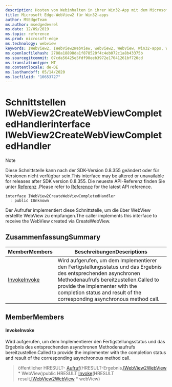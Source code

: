 ```yaml
---
description: Hosten von Webinhalten in ihrer Win32-App mit dem Microsoft Edge WebView2-Steuerelement
title: Microsoft Edge-WebView2 für Win32-apps
author: MSEdgeTeam
ms.author: msedgedevrel
ms.date: 12/09/2019
ms.topic: reference
ms.prod: microsoft-edge
ms.technology: webview
keywords: IWebView2, IWebView2WebView, webview2, WebView, Win32-apps, Win32, Edge
ms.openlocfilehash: 2788a18898da1f878520f4c4eb072c1a8b43375b
ms.sourcegitcommit: 07cda56425e5fdf90eeb3972e17041261bf720cd
ms.translationtype: MT
ms.contentlocale: de-DE
ms.lasthandoff: 05/14/2020
ms.locfileid: "10653727"
---
```

# <span data-ttu-id="dae2e-104">Schnittstellen IWebView2CreateWebViewCompletedHandler</span><span class="sxs-lookup"><span data-stu-id="dae2e-104">interface IWebView2CreateWebViewCompletedHandler</span></span> 

> [!NOTE]
> <span data-ttu-id="dae2e-105">Diese Schnittstelle kann nach der SDK-Version 0.8.355 geändert oder für Versionen nicht verfügbar sein.</span><span class="sxs-lookup"><span data-stu-id="dae2e-105">This interface may be altered or unavailable for releases after SDK version 0.8.355.</span></span> <span data-ttu-id="dae2e-106">Die neueste API-Referenz finden Sie unter [Referenz](../../../webview2-api-reference.md) .</span><span class="sxs-lookup"><span data-stu-id="dae2e-106">Please refer to [Reference](../../../webview2-api-reference.md) for the latest API reference.</span></span>

```
interface IWebView2CreateWebViewCompletedHandler
  : public IUnknown
```

<span data-ttu-id="dae2e-107">Der Aufrufer implementiert diese Schnittstelle, um die über WebView erstellte WebView zu empfangen.</span><span class="sxs-lookup"><span data-stu-id="dae2e-107">The caller implements this interface to receive the WebView created via CreateWebView.</span></span>

## <span data-ttu-id="dae2e-108">Zusammenfassung</span><span class="sxs-lookup"><span data-stu-id="dae2e-108">Summary</span></span>

 <span data-ttu-id="dae2e-109">Member</span><span class="sxs-lookup"><span data-stu-id="dae2e-109">Members</span></span>                        | <span data-ttu-id="dae2e-110">Beschreibungen</span><span class="sxs-lookup"><span data-stu-id="dae2e-110">Descriptions</span></span>
--------------------------------|---------------------------------------------
[<span data-ttu-id="dae2e-111">Invoke</span><span class="sxs-lookup"><span data-stu-id="dae2e-111">Invoke</span></span>](#invoke) | <span data-ttu-id="dae2e-112">Wird aufgerufen, um dem Implementierer den Fertigstellungsstatus und das Ergebnis des entsprechenden asynchronen Methodenaufrufs bereitzustellen.</span><span class="sxs-lookup"><span data-stu-id="dae2e-112">Called to provide the implementer with the completion status and result of the corresponding asynchronous method call.</span></span>

## <span data-ttu-id="dae2e-113">Member</span><span class="sxs-lookup"><span data-stu-id="dae2e-113">Members</span></span>

#### <span data-ttu-id="dae2e-114">Invoke</span><span class="sxs-lookup"><span data-stu-id="dae2e-114">Invoke</span></span> 

<span data-ttu-id="dae2e-115">Wird aufgerufen, um dem Implementierer den Fertigstellungsstatus und das Ergebnis des entsprechenden asynchronen Methodenaufrufs bereitzustellen.</span><span class="sxs-lookup"><span data-stu-id="dae2e-115">Called to provide the implementer with the completion status and result of the corresponding asynchronous method call.</span></span>

> <span data-ttu-id="dae2e-116">öffentlicher HRESULT- [Aufruf](#invoke)(HRESULT-Ergebnis,[IWebView2WebView](IWebView2WebView.md) \* WebView)</span><span class="sxs-lookup"><span data-stu-id="dae2e-116">public HRESULT [Invoke](#invoke)(HRESULT result,[IWebView2WebView](IWebView2WebView.md) \* webView)</span></span>

